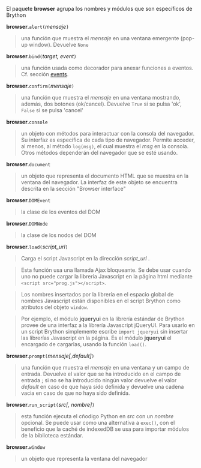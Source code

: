 El paquete **browser** agrupa los nombres y módulos que son específicos de Brython

**browser**.`alert(`_mensaje_`)`
> una función que muestra el _mensaje_ en una ventana emergente (pop-up window). Devuelve `None`

**browser**.`bind(`_target, event_`)`
> una función usada como decorador para anexar funciones a eventos. Cf. sección [events](events.html).

**browser**.`confirm(`_mensaje_`)`
> una función que muestra el _mensaje_ en una ventana mostrando, además, dos botones (ok/cancel). Devuelve `True` si se pulsa 'ok', `False` si se pulsa 'cancel'

**browser**.`console`
> un objeto con métodos para interactuar con la consola del navegador. Su interfaz es específica de cada tipo de navegador. Permite acceder, al menos, al método `log(msg)`, el cual muestra el _msg_ en la consola. Otros métodos dependerán del navegador que se esté usando.

**browser**.`document`
> un objeto que representa el documento HTML  que se muestra en la ventana del navegador. La interfaz de este objeto se encuentra descrita en la sección "Browser interface"

**browser**.`DOMEvent`
> la clase de los eventos del DOM

**browser**.`DOMNode`
> la clase de los nodos del DOM

**browser**.`load(`_script\_url_`)`
> Carga el script Javascript en la dirección _script\_url_ .

> Esta función usa una llamada Ajax bloqueante. Se debe usar cuando uno no puede cargar
> la librería Javascript en la página html mediante
> `<script src="prog.js"></script>`.

> Los nombres insertados por la librería en el espacio global de nombres Javascript
> están disponibles en el script Brython como atributos del objeto `window`.

> Por ejemplo, el módulo **jqueryui** en la librería estándar de Brython
> provee de una interfaz a la librería Javascript jQueryUI. Para usarlo en un
> script Brython simplemente escribe `import jqueryui` sin insertar las
> librerías Javascript en la página. Es el módulo **jqueryui** el encargado
> de cargarlas, usando la función `load()`.

**browser**.`prompt(`_mensaje[,default]_`)`
> una función que muestra el _mensaje_ en una ventana y un campo de entrada.
> Devuelve el valor que se ha introducido en el campo de entrada ; si no se ha
> introducido ningún valor devuelve el valor _default_ en caso de que haya sido
> definida y devuelve una cadena vacia en caso de que no haya sido definida.

**browser**.`run_script(`_src[, nombre]_`)`
> esta función ejecuta el cñodigo Python en _src_ con un _nombre_ opcional. 
> Se puede usar como una alternativa a `exec()`, con el beneficio que la caché
> de indexedDB se usa para importar módulos de la biblioteca estándar.

**browser**.`window`
> un objeto que representa la ventana del navegador
